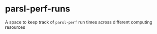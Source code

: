 # parsl-perf-runs
A space to keep track of `parsl-perf` run times across different computing resources
